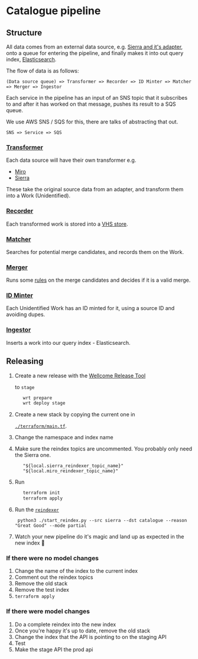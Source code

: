 # Catalogue pipeline

## Structure

All data comes from an external data source, e.g. [Sierra and it's adapter](sierra_adapter.md), onto a queue for entering the pipeline, and finally makes it into out query index, [Elasticsearch](https://www.elastic.co/products/elasticsearch).

The flow of data is as follows:

```text
(Data source queue) => Transformer => Recorder => ID Minter => Matcher => Merger => Ingestor
```

Each service in the pipeline has an input of an SNS topic that it subscribes to and after it has worked on that message, pushes its result to a SQS queue.

We use AWS SNS / SQS for this, there are talks of abstracting that out.

```text
SNS => Service => SQS
```

### [Transformer](https://github.com/wellcomecollection/catalogue/tree/864b998aae9ed3fe40515edfef061c7c7371f721/pipeline/transformer/README.md)

Each data source will have their own transformer e.g.

* [Miro](https://github.com/wellcomecollection/catalogue/tree/864b998aae9ed3fe40515edfef061c7c7371f721/pipeline/transformer/transformer_miro/README.md)
* [Sierra](https://github.com/wellcomecollection/catalogue/tree/864b998aae9ed3fe40515edfef061c7c7371f721/pipeline/transformer/transformer_sierra/README.md)

These take the original source data from an adapter, and transform them into a Work \(Unidentified\).

### [Recorder](https://github.com/wellcomecollection/catalogue/tree/864b998aae9ed3fe40515edfef061c7c7371f721/pipeline/recorder/README.md)

Each transformed work is stored into a [VHS store](https://stacks.wellcomecollection.org/creating-a-data-store-from-s3-and-dynamodb-8bb9ecce8fc1).

### [Matcher](https://github.com/wellcomecollection/catalogue/tree/864b998aae9ed3fe40515edfef061c7c7371f721/pipeline/matcher/README.md)

Searches for potential merge candidates, and records them on the Work.

### [Merger](https://github.com/wellcomecollection/catalogue/tree/864b998aae9ed3fe40515edfef061c7c7371f721/pipeline/merger/README.md)

Runs some [rules](https://github.com/wellcomecollection/catalogue/tree/864b998aae9ed3fe40515edfef061c7c7371f721/pipeline/merger/src/test/scala/uk/ac/wellcome/platform/merger/rules/README.md) on the merge candidates and decides if it is a valid merge.

### [ID Minter](https://github.com/wellcomecollection/catalogue/tree/864b998aae9ed3fe40515edfef061c7c7371f721/pipeline/id_minter/README.md)

Each Unidentified Work has an ID minted for it, using a source ID and avoiding dupes.

### [Ingestor](https://github.com/wellcomecollection/catalogue/tree/864b998aae9ed3fe40515edfef061c7c7371f721/pipeline/ingestor/README.md)

Inserts a work into our query index - Elasticsearch.

## Releasing

1. Create a new release with the [Wellcome Release Tool](https://github.com/wellcometrust/dockerfiles/tree/master/release_tooling)

   to `stage` 

   ```bash
      wrt prepare
      wrt deploy stage
   ```

2. Create a new stack by copying the current one in

   [`./terraform/main.tf`](https://github.com/wellcomecollection/catalogue/tree/864b998aae9ed3fe40515edfef061c7c7371f721/pipeline/%60./terraform/main.tf%60).

3. Change the namespace and index name
4. Make sure the reindex topics are uncommented. You probably only need the Sierra one.

   ```text
      "${local.sierra_reindexer_topic_name}"
      "${local.miro_reindexer_topic_name}"
   ```

5. Run

   ```bash
      terraform init
      terraform apply
   ```

6. Run the [`reindexer`](https://github.com/wellcomecollection/catalogue/tree/864b998aae9ed3fe40515edfef061c7c7371f721/reindexer/README.md)

   ```text
    python3 ./start_reindex.py --src sierra --dst catalogue --reason "Great Good" --mode partial
   ```

7. Watch your new pipeline do it's magic and land up as expected in the new index 🔮

### If there were no model changes

1. Change the name of the index to the current index
2. Comment out the reindex topics
3. Remove the old stack
4. Remove the test index
5. `terraform apply`

### If there were model changes

1. Do a complete reindex into the new index
2. Once you're happy it's up to date, remove the old stack
3. Change the index that the API is pointing to on the staging API
4. Test
5. Make the stage API the prod api

